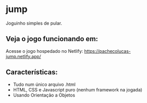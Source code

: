 # jump
Joguinho simples de pular.

## Veja o jogo funcionando em:
Acesse o jogo hospedado no Netlify:
https://pachecolucas-jump.netlify.app/

## Características:
* Tudo num único arquivo .html
* HTML, CSS e Javascript puro (nenhum framework na jogada)
* Usando Orientação a Objetos
